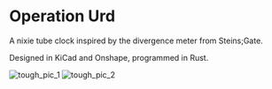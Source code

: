 # Operation Urd
A nixie tube clock inspired by the divergence meter from Steins;Gate.

Designed in KiCad and Onshape, programmed in Rust.


![tough_pic_1](https://github.com/user-attachments/assets/974151f9-04d4-431a-8ca6-b27284618d17)
![tough_pic_2](https://github.com/user-attachments/assets/a7018ae4-15a6-40d1-b228-d6b7c4bab1ec)
